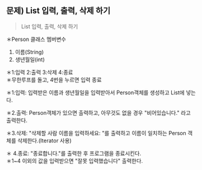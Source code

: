 ## 문제) List 입력, 출력, 삭제 하기  
  
> List<Person> 입력, 출력, 삭제 하기  
  
＊Person 클래스 멤버변수  
   1. 이름(String)  
   2. 생년월일(int)  
  
＊1:입력 2:출력 3:삭제 4:종료  
＊무한루프를 돌고, 4번을 누르면 입력 종료  
  
＊1:입력: 입력받은 이름과 생년월일을 입력받아서 Person객체를 생성하고 List에 넣는다.  
  
＊2.출력: Person객체가 있으면 출력하고, 아무것도 없을 경우 "비어있습니다." 라고 출력한다.  
  
＊3.삭제: "삭제할 사람 이름을 입력하세요: "를 출력하고 이름이 일치하는 Person 객체를 삭제한다.(Iterator 사용)  
  
＊ 4.종료: "종료합니다."를 출력한 후 프로그램을 종료시킨다.  
＊1~4 이외의 값을 입력받으면 "잘못 입력했습니다" 출력한다.  